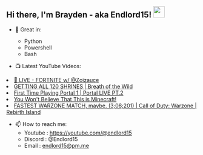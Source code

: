 ## Hi there, I'm Brayden - aka Endlord15! <img src='https://github.com/Endlord15/endlord15/blob/main/wave.gif?raw=true](https://github.com/Endlord15/endlord15/blob/38bca1b569f19b03a6cf246c35db5f7e2f331cc5/wave.gif' width=30>

- 🦾 Great in:
  - Python
  - Powershell
  - Bash


- 📺 Latest YouTube Videos:
<!-- YOUTUBE:START --></a>
<li><a href="https://www.youtube.com/watch?v=dj6IcxTSEjo">🔴 LIVE - FORTNITE w/ @Zoizauce</a></li>
</a>
<li><a href="https://www.youtube.com/watch?v=15BQtpMhUMs">GETTING ALL 120 SHRINES | Breath of the Wild</a></li>
</a>
<li><a href="https://www.youtube.com/watch?v=C8mbazN4nE8">First Time Playing Portal 1 |  Portal LIVE PT.2</a></li>
</a>
<li><a href="https://www.youtube.com/watch?v=k0WACaSr1MA">You Won&#39;t Believe That This is Minecraft!</a></li>
</a>
<li><a href="https://www.youtube.com/watch?v=oK2JpQ2K20w">FASTEST WARZONE MATCH, maybe. &lpar;3;08;201&rpar; | Call of Duty: Warzone | Rebirth Island</a></li>
<!-- YOUTUBE:END -->


- 📫 How to reach me:
  - Youtube : <https://youtube.com/@endlord15>
  - Discord : @Endlord15
  - Email : endlord15@pm.me
